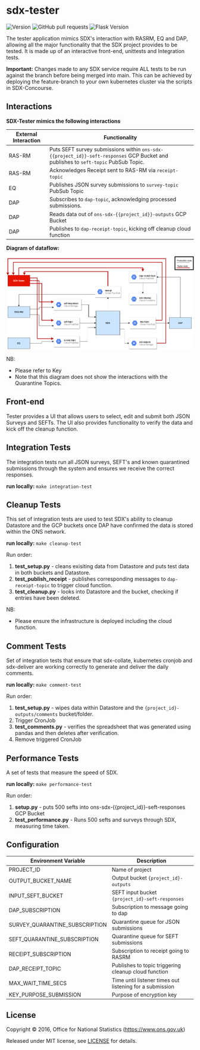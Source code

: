 # sdx-tester


![Version](https://img.shields.io/badge/dynamic/yaml?label=App%20Version&query=%24.appVersion&url=https%3A%2F%2Fraw.githubusercontent.com%2FONSdigital%2Fsdx-tester%2Fmain%2F_helm%2Fsdx-tester%2FChart.yaml) ![GitHub pull requests](https://img.shields.io/github/issues-pr/ONSDigital/sdx-tester) ![Flask Version](https://img.shields.io/github/pipenv/locked/dependency-version/ONSdigital/sdx-tester/flask)

The tester application mimics SDX's interaction with RASRM, EQ and DAP, allowing all the major functionality 
that the SDX project provides to be tested. It is made up of an interactive front-end, unittests and Integration tests.

**Important:** Changes made to any SDX service require ALL tests to be run against the branch before being
merged into main. This can be achieved by deploying the feature-branch to your own kubernetes cluster via the scripts
in SDX-Concourse.

## Interactions

**SDX-Tester mimics the following interactions**

| External Interaction | Functionality                                                                                                                 |
|----------------------|-------------------------------------------------------------------------------------------------------------------------------|
| RAS-RM               | Puts SEFT survey submissions within `ons-sdx-{{project_id}}-seft-responses` GCP Bucket and publishes to `seft-topic` PubSub Topic.     |
| RAS-RM               | Acknowledges Receipt sent to RAS-RM via `receipt-topic`                                                                       |
| EQ                   | Publishes JSON survey submissions to `survey-topic` PubSub Topic                                                              |
| DAP                  | Subscribes to `dap-topic`, acknowledging processed submissions.                                                               |
| DAP                  | Reads data out of `ons-sdx-{{project_id}}-outputs` GCP Bucket                                                                 |
| DAP                  | Publishes to `dap-receipt-topic`, kicking off cleanup cloud function                                                          |

**Diagram of dataflow:**

![](./images/sdx-tester.png?raw=true)

NB:
- Please refer to Key
- Note that this diagram does not show the interactions with the Quarantine Topics.

## Front-end

Tester provides a UI that allows users to select, edit and submit both JSON Surveys and SEFTs. The UI also provides functionality
to verify the data and kick off the cleanup function. 

## Integration Tests

The integration tests run all JSON surveys, SEFT's and known quarantined submissions through the system and ensures we
receive the correct responses.

**run locally:**
`make integration-test`

## Cleanup Tests

This set of integration tests are used to test SDX's ability to cleanup Datastore and the GCP buckets once DAP have
confirmed the data is stored within the ONS network.

**run locally:**
`make cleanup-test`

Run order:
1. **test_setup.py** - cleans exisiting data from Datastore and puts test data in both buckets and Datastore.
2. **test_publish_receipt** - publishes corresponding messages to `dap-receipt-topic` to trigger cloud function.
3. **test_cleanup.py** - looks into Datastore and the bucket, checking if entries have been deleted.


NB:
- Please ensure the infrastructure is deployed including the cloud function.
 
## Comment Tests

Set of integration tests that ensure that sdx-collate, kubernetes cronjob and sdx-deliver are working correctly to
generate and deliver the daily comments.

**run locally:**
`make comment-test`

Run order:
1. **test_setup.py** - wipes data within Datastore and the `{project_id}-outputs/comments` bucket/folder. 
2. Trigger CronJob
3. **test_comments.py** - verifies the spreadsheet that was generated using pandas and then deletes after verification.
4. Remove triggered CronJob


## Performance Tests

A set of tests that measure the speed of SDX.

**run locally:**
`make performance-test`

Run order:
1. **setup.py** - puts 500 sefts into ons-sdx-{{project_id}}-seft-responses GCP Bucket
2. **test_performance.py** - Runs 500 sefts and surveys through SDX, measuring time taken.

## Configuration
| Environment Variable           | Description
|--------------------------------|------------------------------------
| PROJECT_ID                     | Name of project
| OUTPUT_BUCKET_NAME             | Output bucket `{project_id}-outputs`
| INPUT_SEFT_BUCKET              | SEFT input bucket `{project_id}-seft-responses`
| DAP_SUBSCRIPTION               | Subscription to message going to dap
| SURVEY_QUARANTINE_SUBSCRIPTION | Quarantine queue for JSON submissions
| SEFT_QUARANTINE_SUBSCRIPTION   | Quarantine queue for SEFT submissions
| RECEIPT_SUBSCRIPTION           | Subscription to receipt going to RASRM
| DAP_RECEIPT_TOPIC              | Publishes to topic triggering cleanup cloud function
| MAX_WAIT_TIME_SECS             | Time until listener times out listening for a submission
| KEY_PURPOSE_SUBMISSION         | Purpose of encryption key

## License

Copyright © 2016, Office for National Statistics (https://www.ons.gov.uk)

Released under MIT license, see [LICENSE](LICENSE) for details.